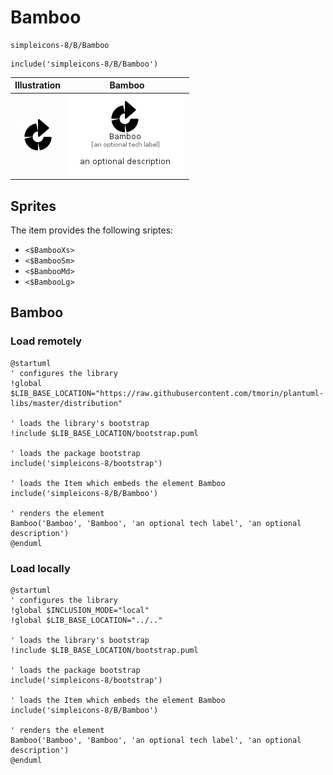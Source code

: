 # Bamboo


```text
simpleicons-8/B/Bamboo
```

```text
include('simpleicons-8/B/Bamboo')
```



| Illustration | Bamboo |
| :---: | :---: |
| ![illustration for Illustration](../../simpleicons-8/B/Bamboo.png) | ![illustration for Bamboo](../../simpleicons-8/B/Bamboo.Local.png) |



## Sprites
The item provides the following sriptes:

- `<$BambooXs>`
- `<$BambooSm>`
- `<$BambooMd>`
- `<$BambooLg>`





## Bamboo

### Load remotely
```plantuml
@startuml
' configures the library
!global $LIB_BASE_LOCATION="https://raw.githubusercontent.com/tmorin/plantuml-libs/master/distribution"

' loads the library's bootstrap
!include $LIB_BASE_LOCATION/bootstrap.puml

' loads the package bootstrap
include('simpleicons-8/bootstrap')

' loads the Item which embeds the element Bamboo
include('simpleicons-8/B/Bamboo')

' renders the element
Bamboo('Bamboo', 'Bamboo', 'an optional tech label', 'an optional description')
@enduml
```

### Load locally
```plantuml
@startuml
' configures the library
!global $INCLUSION_MODE="local"
!global $LIB_BASE_LOCATION="../.."

' loads the library's bootstrap
!include $LIB_BASE_LOCATION/bootstrap.puml

' loads the package bootstrap
include('simpleicons-8/bootstrap')

' loads the Item which embeds the element Bamboo
include('simpleicons-8/B/Bamboo')

' renders the element
Bamboo('Bamboo', 'Bamboo', 'an optional tech label', 'an optional description')
@enduml
```

